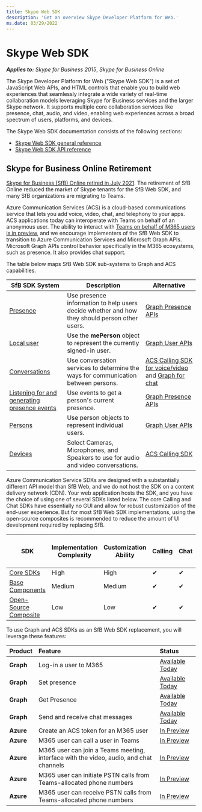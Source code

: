 ```yaml
---
title: Skype Web SDK
description: 'Get an overview Skype Developer Platform for Web.'
ms.date: 03/29/2022
---
```


# Skype Web SDK

 _**Applies to:** Skype for Business 2015_, _Skype for Business Online_

The Skype Developer Platform for Web ("Skype Web SDK") is a set of JavaScript Web APIs, and HTML controls that enable you to build web experiences that seamlessly integrate a wide variety of real-time collaboration models leveraging Skype for Business services and the larger Skype network. It supports multiple core collaboration services like presence, chat, audio, and video, enabling web experiences across a broad spectrum of users, platforms, and devices.

The Skype Web SDK documentation consists of the following sections:

- [Skype Web SDK general reference](GeneralReference.md)
- [Skype Web SDK API reference](http://officedev.github.io/skype-docs/Skype/WebSDK/model/api/modules/jcafe.html)

## Skype for Business Online Retirement

[Skype for Business (SfB) Online retired in July 2021](https://techcommunity.microsoft.com/t5/microsoft-teams-blog/skype-for-business-online-to-be-retired-in-2021/ba-p/777833). The retirement of SfB Online reduced the market of Skype tenants for the SfB Web SDK, and many SfB organizations are migrating to Teams.

Azure Communication Services (ACS) is a cloud-based communications service that lets you add voice, video, chat, and telephony to your apps. ACS applications today can interoperate with Teams on behalf of an anonymous user. The ability to interact with [Teams on behalf of M365 users is in preview](/azure/communication-services/concepts/teams-endpoint.md), and we encourage implementers of the SfB Web SDK to transition to Azure Communication Services and Microsoft Graph APIs. Microsoft Graph APIs control behavior specifically in the M365 ecosystems, such as presence. It also provides chat support.

The table below maps SfB Web SDK sub-systems to Graph and ACS capabilities.

| SfB SDK System | Description  | Alternative   |
|----------|-----------|------------|
| [Presence](./presence.md) | Use presence information to help users decide whether and how they should person other users. | [Graph Presence APIs](/graph/api/resources/presence.md)  |
| [Local user](./localuser.md) | Use the **mePerson** object to represent the currently signed-in user. | [Graph User APIs](/graph/api/user-get.md)  |
| [Conversations](./conversations.md) | Use conversation services to determine the ways for communication between persons. | [ACS Calling SDK for voice/video](/azure/communication-services/concepts/sdk-options.md) and [Graph for chat](/graph/api/resources/chat.md) |
| [Listening for and generating presence events](./presenceevents.md) | Use events to get a person's current presence. | [Graph Presence APIs](/graph/api/resources/presence.md)  |
| [Persons](./persons.md) | Use person objects to represent individual users. | [Graph User APIs](/graph/api/user-get)  |
| [Devices](./devices.md) | Select Cameras, Microphones, and Speakers to use for audio and video conversations. | [ACS Calling SDK](/azure/communication-services/how-tos/calling-sdk/manage-video#device-management.md)  |

Azure Communication Service SDKs are designed with a substantially different API model than SfB Web, and we do not host the SDK on a content delivery network (CDN). Your web application hosts the SDK, and you have the choice of using one of several SDKs listed below. The core Calling and Chat SDKs have essentially no GUI and allow for robust customization of the end-user experience. But for most SfB Web SDK implementations, using the open-source composites is recommended to reduce the amount of UI development required by replacing SfB.

| **SDK** | **Implementation Complexity** | **Customization Ability** | **Calling** | **Chat** | [Interact on behalf of a M365/Teams users](/azure/communication-services/concepts/voice-video-calling/teams-interop.md) |
|---------|-------------------------------|---------------------------|-------------|----------|-------------------------------------------------------------------------------------------------------------------------|
| [Core SDKs](/azure/communication-services/concepts/sdk-options.md) | High | High | ✔ | ✔ | ✔  |
| [Base Components](/azure/communication-services/concepts/ui-framework/ui-sdk-overview.md) | Medium | Medium | ✔ | ✔ | [In Preview](/azure/communication-services/concepts/teams-endpoint.md)  |
| [Open-Source Composite](/azure/communication-services/concepts/ui-framework/ui-sdk-overview.md) | Low | Low | ✔ | ✔ | [In Preview](/azure/communication-services/concepts/teams-endpoint.md)  |

To use Graph and ACS SDKs as an SfB Web SDK replacement, you will leverage these features:

| Product   | **Feature**                                                                             | **Status**     |
|:----------|:----------------------------------------------------------------------------------------|:----------------|
| **Graph** | Log-in a user to M365                                                                   | [Available Today](/graph/auth.md) |
| **Graph** | Set presence                                                                            | [Available Today](/graph/api/presence-setpresence.md)  |
| **Graph** | Get Presence                                                                            | [Available Today](/graph/api/presence-get.md) |
| **Graph** | Send and receive chat messages                                                          | [Available Today](/graph/api/chatmessage-post.md) |
| **Azure** | Create an ACS token for an M365 user                                                    | [In Preview](/azure/communication-services/quickstarts/manage-teams-identity.md)  |
| **Azure** | M365 user can call a user in Teams                                                      | [In Preview](/azure/communication-services/quickstarts/voice-video-calling/get-started-with-voice-video-calling-custom-teams-client.md)  |
| **Azure** | M365 user can join a Teams meeting, interface with the video, audio, and chat channels  | [In Preview](/azure/communication-services/quickstarts/voice-video-calling/get-started-teams-interop.md)  |
| **Azure** | M365 user can initiate PSTN calls from Teams-allocated phone numbers                    | [In Preview](/azure/communication-services/how-tos/cte-calling-sdk/manage-calls.md)  |
| **Azure** | M365 user can receive PSTN calls from Teams-allocated phone numbers                     | [In Preview](/azure/communication-services/how-tos/cte-calling-sdk/manage-calls.md)  |
